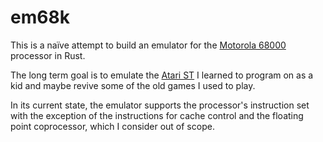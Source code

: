 # em68k
This is a naïve attempt to build an emulator for the [Motorola 68000](https://en.wikipedia.org/wiki/Motorola_68000) processor in Rust.

The long term goal is to emulate the [Atari ST](https://en.wikipedia.org/wiki/Atari_ST) I learned to program on as a kid and maybe revive some of the old games I used to play.

In its current state, the emulator supports the processor's instruction set with the exception of the instructions for cache control and the floating point coprocessor, which I consider out of scope.
